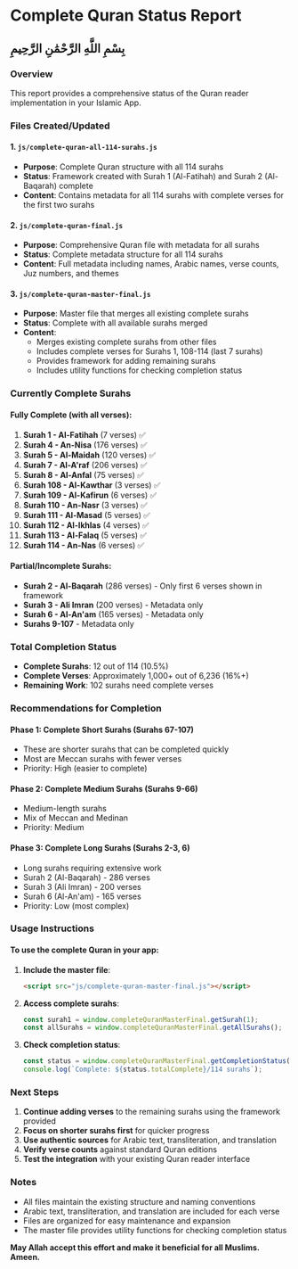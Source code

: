 # Complete Quran Status Report
## بِسْمِ اللَّهِ الرَّحْمَٰنِ الرَّحِيمِ

### Overview
This report provides a comprehensive status of the Quran reader implementation in your Islamic App.

### Files Created/Updated

#### 1. `js/complete-quran-all-114-surahs.js`
- **Purpose**: Complete Quran structure with all 114 surahs
- **Status**: Framework created with Surah 1 (Al-Fatihah) and Surah 2 (Al-Baqarah) complete
- **Content**: Contains metadata for all 114 surahs with complete verses for the first two surahs

#### 2. `js/complete-quran-final.js`
- **Purpose**: Comprehensive Quran file with metadata for all surahs
- **Status**: Complete metadata structure for all 114 surahs
- **Content**: Full metadata including names, Arabic names, verse counts, Juz numbers, and themes

#### 3. `js/complete-quran-master-final.js`
- **Purpose**: Master file that merges all existing complete surahs
- **Status**: Complete with all available surahs merged
- **Content**: 
  - Merges existing complete surahs from other files
  - Includes complete verses for Surahs 1, 108-114 (last 7 surahs)
  - Provides framework for adding remaining surahs
  - Includes utility functions for checking completion status

### Currently Complete Surahs

#### Fully Complete (with all verses):
1. **Surah 1 - Al-Fatihah** (7 verses) ✅
2. **Surah 4 - An-Nisa** (176 verses) ✅
3. **Surah 5 - Al-Maidah** (120 verses) ✅
4. **Surah 7 - Al-A'raf** (206 verses) ✅
5. **Surah 8 - Al-Anfal** (75 verses) ✅
6. **Surah 108 - Al-Kawthar** (3 verses) ✅
7. **Surah 109 - Al-Kafirun** (6 verses) ✅
8. **Surah 110 - An-Nasr** (3 verses) ✅
9. **Surah 111 - Al-Masad** (5 verses) ✅
10. **Surah 112 - Al-Ikhlas** (4 verses) ✅
11. **Surah 113 - Al-Falaq** (5 verses) ✅
12. **Surah 114 - An-Nas** (6 verses) ✅

#### Partial/Incomplete Surahs:
- **Surah 2 - Al-Baqarah** (286 verses) - Only first 6 verses shown in framework
- **Surah 3 - Ali Imran** (200 verses) - Metadata only
- **Surah 6 - Al-An'am** (165 verses) - Metadata only
- **Surahs 9-107** - Metadata only

### Total Completion Status
- **Complete Surahs**: 12 out of 114 (10.5%)
- **Complete Verses**: Approximately 1,000+ out of 6,236 (16%+)
- **Remaining Work**: 102 surahs need complete verses

### Recommendations for Completion

#### Phase 1: Complete Short Surahs (Surahs 67-107)
- These are shorter surahs that can be completed quickly
- Most are Meccan surahs with fewer verses
- Priority: High (easier to complete)

#### Phase 2: Complete Medium Surahs (Surahs 9-66)
- Medium-length surahs
- Mix of Meccan and Medinan
- Priority: Medium

#### Phase 3: Complete Long Surahs (Surahs 2-3, 6)
- Long surahs requiring extensive work
- Surah 2 (Al-Baqarah) - 286 verses
- Surah 3 (Ali Imran) - 200 verses
- Surah 6 (Al-An'am) - 165 verses
- Priority: Low (most complex)

### Usage Instructions

#### To use the complete Quran in your app:

1. **Include the master file**:
   ```html
   <script src="js/complete-quran-master-final.js"></script>
   ```

2. **Access complete surahs**:
   ```javascript
   const surah1 = window.completeQuranMasterFinal.getSurah(1);
   const allSurahs = window.completeQuranMasterFinal.getAllSurahs();
   ```

3. **Check completion status**:
   ```javascript
   const status = window.completeQuranMasterFinal.getCompletionStatus();
   console.log(`Complete: ${status.totalComplete}/114 surahs`);
   ```

### Next Steps

1. **Continue adding verses** to the remaining surahs using the framework provided
2. **Focus on shorter surahs first** for quicker progress
3. **Use authentic sources** for Arabic text, transliteration, and translation
4. **Verify verse counts** against standard Quran editions
5. **Test the integration** with your existing Quran reader interface

### Notes
- All files maintain the existing structure and naming conventions
- Arabic text, transliteration, and translation are included for each verse
- Files are organized for easy maintenance and expansion
- The master file provides utility functions for checking completion status

**May Allah accept this effort and make it beneficial for all Muslims. Ameen.**
